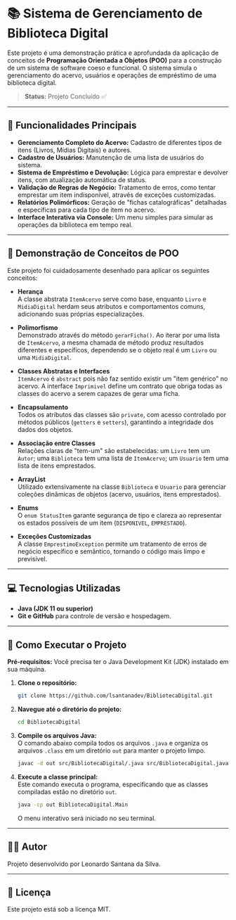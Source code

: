 # 📚 Sistema de Gerenciamento de Biblioteca Digital

Este projeto é uma demonstração prática e aprofundada da aplicação de conceitos de **Programação Orientada a Objetos (POO)** para a construção de um sistema de software coeso e funcional. O sistema simula o gerenciamento do acervo, usuários e operações de empréstimo de uma biblioteca digital.

> **Status:** Projeto Concluído ✅

-----

## 🚀 Funcionalidades Principais

  * **Gerenciamento Completo do Acervo:** Cadastro de diferentes tipos de itens (Livros, Mídias Digitais) e autores.
  * **Cadastro de Usuários:** Manutenção de uma lista de usuários do sistema.
  * **Sistema de Empréstimo e Devolução:** Lógica para emprestar e devolver itens, com atualização automática de status.
  * **Validação de Regras de Negócio:** Tratamento de erros, como tentar emprestar um item indisponível, através de exceções customizadas.
  * **Relatórios Polimórficos:** Geração de "fichas catalográficas" detalhadas e específicas para cada tipo de item no acervo.
  * **Interface Interativa via Console:** Um menu simples para simular as operações da biblioteca em tempo real.

-----

## 🧠 Demonstração de Conceitos de POO

Este projeto foi cuidadosamente desenhado para aplicar os seguintes conceitos:

  * **Herança**  
    A classe abstrata `ItemAcervo` serve como base, enquanto `Livro` e `MidiaDigital` herdam seus atributos e comportamentos comuns, adicionando suas próprias especializações.

  * **Polimorfismo**  
    Demonstrado através do método `gerarFicha()`. Ao iterar por uma lista de `ItemAcervo`, a mesma chamada de método produz resultados diferentes e específicos, dependendo se o objeto real é um `Livro` ou uma `MidiaDigital`.

  * **Classes Abstratas e Interfaces**  
    `ItemAcervo` é `abstract` pois não faz sentido existir um "item genérico" no acervo. A interface `Imprimivel` define um contrato que obriga todas as classes do acervo a serem capazes de gerar uma ficha.

  * **Encapsulamento**  
    Todos os atributos das classes são `private`, com acesso controlado por métodos públicos (`getters` e `setters`), garantindo a integridade dos dados dos objetos.

  * **Associação entre Classes**  
    Relações claras de "tem-um" são estabelecidas: um `Livro` tem um `Autor`; uma `Biblioteca` tem uma lista de `ItemAcervo`; um `Usuario` tem uma lista de itens emprestados.

  * **ArrayList**  
    Utilizado extensivamente na classe `Biblioteca` e `Usuario` para gerenciar coleções dinâmicas de objetos (acervo, usuários, itens emprestados).

  * **Enums**  
    O `enum StatusItem` garante segurança de tipo e clareza ao representar os estados possíveis de um item (`DISPONIVEL`, `EMPRESTADO`).

  * **Exceções Customizadas**  
    A classe `EmprestimoException` permite um tratamento de erros de negócio específico e semântico, tornando o código mais limpo e previsível.

-----

## 💻 Tecnologias Utilizadas

  * **Java (JDK 11 ou superior)**
  * **Git e GitHub** para controle de versão e hospedagem.

-----

## 🚀 Como Executar o Projeto

**Pré-requisitos:** Você precisa ter o Java Development Kit (JDK) instalado em sua máquina.

1. **Clone o repositório:**
    ```bash
    git clone https://github.com/lsantanadev/BibliotecaDigital.git
    ```

2. **Navegue até o diretório do projeto:**
    ```bash
    cd BibliotecaDigital
    ```

3. **Compile os arquivos Java:**  
   O comando abaixo compila todos os arquivos `.java` e organiza os arquivos `.class` em um diretório `out` para manter o projeto limpo.
    ```bash
    javac -d out src/BibliotecaDigital/.java src/BibliotecaDigital.java
    ```

4. **Execute a classe principal:**  
   Este comando executa o programa, especificando que as classes compiladas estão no diretório `out`.
    ```bash
    java -cp out BibliotecaDigital.Main
    ```

   O menu interativo será iniciado no seu terminal.

-----

## 👨‍💻 Autor

Projeto desenvolvido por Leonardo Santana da Silva.

-----

## 📄 Licença

Este projeto está sob a licença MIT.
